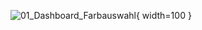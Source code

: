 ![01_Dashboard_Farbauswahl](../01_Haupt-Dashboard/PopUps/Popup_Bilder/01_Dashboard_Farbauswahl.png){ width=100 }
